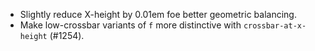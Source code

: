  * Slightly reduce X-height by 0.01em foe better geometric balancing.
 * Make low-crossbar variants of `f` more distinctive with `crossbar-at-x-height` (#1254).

